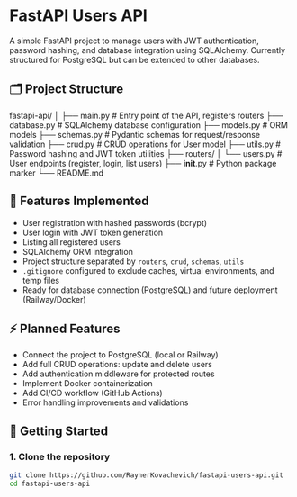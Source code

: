 # FastAPI Users API

A simple FastAPI project to manage users with JWT authentication, password hashing, and database integration using SQLAlchemy. Currently structured for PostgreSQL but can be extended to other databases.

## 🗂 Project Structure

fastapi-api/
│
├── main.py          # Entry point of the API, registers routers
├── database.py      # SQLAlchemy database configuration
├── models.py        # ORM models
├── schemas.py       # Pydantic schemas for request/response validation
├── crud.py          # CRUD operations for User model
├── utils.py         # Password hashing and JWT token utilities
├── routers/
│   └── users.py     # User endpoints (register, login, list users)
├── __init__.py      # Python package marker
└── README.md

## 🔧 Features Implemented

- User registration with hashed passwords (bcrypt)
- User login with JWT token generation
- Listing all registered users
- SQLAlchemy ORM integration
- Project structure separated by `routers`, `crud`, `schemas`, `utils`
- `.gitignore` configured to exclude caches, virtual environments, and temp files
- Ready for database connection (PostgreSQL) and future deployment (Railway/Docker)

## ⚡ Planned Features

- Connect the project to PostgreSQL (local or Railway)  
- Add full CRUD operations: update and delete users  
- Add authentication middleware for protected routes  
- Implement Docker containerization  
- Add CI/CD workflow (GitHub Actions)  
- Error handling improvements and validations  

## 🚀 Getting Started

### 1. Clone the repository
```bash
git clone https://github.com/RaynerKovachevich/fastapi-users-api.git
cd fastapi-users-api
